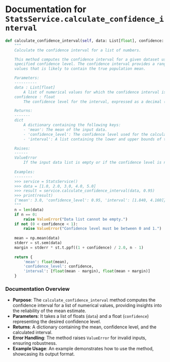 # Documentation for `StatsService.calculate_confidence_interval`

```python
def calculate_confidence_interval(self, data: List[float], confidence: float) -> dict:
    """
    Calculate the confidence interval for a list of numbers.

    This method computes the confidence interval for a given dataset using the 
    specified confidence level. The confidence interval provides a range of 
    values that is likely to contain the true population mean.

    Parameters:
    ----------
    data : List[float]
        A list of numerical values for which the confidence interval is to be calculated.
    confidence : float
        The confidence level for the interval, expressed as a decimal (e.g., 0.95 for 95% confidence).

    Returns:
    -------
    dict
        A dictionary containing the following keys:
        - 'mean': The mean of the input data.
        - 'confidence_level': The confidence level used for the calculation.
        - 'interval': A list containing the lower and upper bounds of the confidence interval.

    Raises:
    ------
    ValueError
        If the input data list is empty or if the confidence level is not between 0 and 1.
    
    Examples:
    --------
    >>> service = StatsService()
    >>> data = [1.0, 2.0, 3.0, 4.0, 5.0]
    >>> result = service.calculate_confidence_interval(data, 0.95)
    >>> print(result)
    {'mean': 3.0, 'confidence_level': 0.95, 'interval': [1.840, 4.160]}
    """
    n = len(data)
    if n == 0:
        raise ValueError("Data list cannot be empty.")
    if not (0 < confidence < 1):
        raise ValueError("Confidence level must be between 0 and 1.")
    
    mean = np.mean(data)
    stderr = st.sem(data)
    margin = stderr * st.t.ppf((1 + confidence) / 2.0, n - 1)
    
    return {
        'mean': float(mean),
        'confidence_level': confidence,
        'interval': [float(mean - margin), float(mean + margin)]
    }
``` 

### Documentation Overview
- **Purpose**: The `calculate_confidence_interval` method computes the confidence interval for a list of numerical values, providing insights into the reliability of the mean estimate.
- **Parameters**: It takes a list of floats (`data`) and a float (`confidence`) representing the desired confidence level.
- **Returns**: A dictionary containing the mean, confidence level, and the calculated interval.
- **Error Handling**: The method raises `ValueError` for invalid inputs, ensuring robustness.
- **Example Usage**: An example demonstrates how to use the method, showcasing its output format.
